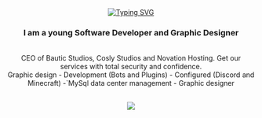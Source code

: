 <div align="center">
  <a href="https://git.io/typing-svg">
    <img src="https://readme-typing-svg.herokuapp.com?font=Roboto&weight=500&size=30&pause=900&color=F7004BFF&center=true&vCenter=true&repeat=true&width=435&lines=Hello+how+are+you!;Welcome+to+my+profile;I'm+MrBlour" alt="Typing SVG" />
  </a>
</div>

<h3 align="center">I am a young Software Developer and Graphic Designer</h3>

<br/>

<div align="center">
  CEO of Bautic Studios, Cosly Studios and Novation Hosting. Get our services with total security and confidence.
  <br/>
  Graphic design - Development (Bots and Plugins) - Configured (Discord and Minecraft) -`MySql data center management - Graphic designer
</div>

<h2 align="center">  </h2>

<div align="center">
    <img src="https://skillicons.dev/icons?i=java,nodejs,idea,vscode,html,css,php,bots,discord,maven,ps,ae,ai,bash,eclipse,figma,github,js,git,mysql" />
</div>
